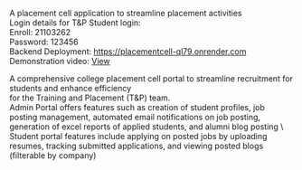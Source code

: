 A placement cell application to streamline placement activities \
Login details for T&P Student login:\
Enroll: 21103262\
Password: 123456\
Backend Deployment: https://placementcell-ql79.onrender.com \
Demonstration video: [View](https://drive.google.com/file/d/10g31-bpqcaR0C5SoKa6SlyOMczTKRy-R/view?usp=sharing)

A comprehensive college placement cell portal to streamline recruitment for students and enhance efficiency \
for the Training and Placement (T&P) team. \
Admin Portal offers features such as creation of student profiles, job posting management, automated email notifications on job posting, generation of excel reports of applied students, and alumni blog
posting \ 
Student portal features include applying on posted jobs by uploading resumes, tracking submitted applications, and viewing posted blogs (filterable by company)
